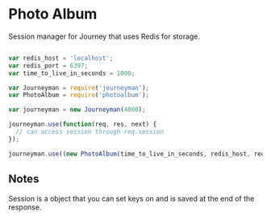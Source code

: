 # Photo Album

Session manager for Journey that uses Redis for storage.

```javascript

var redis_host = 'localhost';
var redis_port = 6397;
var time_to_live_in_seconds = 1000;

var Journeyman = require('journeyman');
var PhotoAlbum = require('photoalbum');

var journeyman = new Journeyman(4000);

journeyman.use(function(req, res, next) {
  // can access session through req.session
});

journeyman.use((new PhotoAlbum(time_to_live_in_seconds, redis_host, redis_port)).middleware());

```

## Notes

Session is a object that you can set keys on and is saved at the end of the
response.
